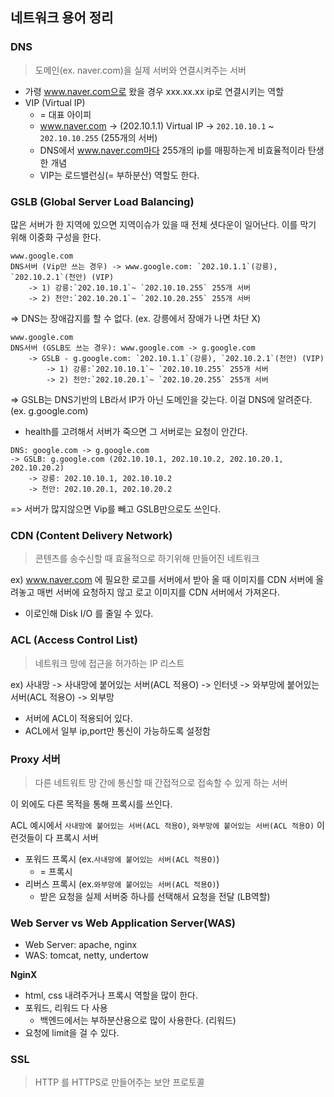 ## 네트워크 용어 정리

### DNS

> 도메인(ex. naver.com)을 실제 서버와 연결시켜주는 서버

- 가령 www.naver.com으로 왔을 경우 xxx.xx.xx ip로 연결시키는 역할
- VIP (Virtual IP)
    - = 대표 아이피
    - www.naver.com -> (202.10.1.1) Virtual IP -> `202.10.10.1` ~ `202.10.10.255` (255개의 서버)
    - DNS에서 www.naver.com마다 255개의 ip를 매핑하는게 비효율적이라 탄생한 개념
    - VIP는 로드밸런싱(= 부하분산) 역할도 한다.

### GSLB (Global Server Load Balancing)

많은 서버가 한 지역에 있으면 지역이슈가 있을 때 전체 셧다운이 일어난다. 이를 막기 위해 이중화 구성을 한다.

```text
www.google.com
DNS서버 (Vip만 쓰는 경우) -> www.google.com: `202.10.1.1`(강릉), `202.10.2.1`(천안) (VIP) 
    -> 1) 강릉:`202.10.10.1`~ `202.10.10.255` 255개 서버
    -> 2) 천안:`202.10.20.1`~ `202.10.20.255` 255개 서버
```

=> DNS는 장애감지를 할 수 없다. (ex. 강릉에서 장애가 나면 차단 X)

```text    
www.google.com 
DNS서버 (GSLB도 쓰는 경우): www.google.com -> g.google.com
    -> GSLB - g.google.com: `202.10.1.1`(강릉), `202.10.2.1`(천안) (VIP) 
        -> 1) 강릉:`202.10.10.1`~ `202.10.10.255` 255개 서버
        -> 2) 천안:`202.10.20.1`~ `202.10.20.255` 255개 서버
```

=> GSLB는 DNS기반의 LB라서 IP가 아닌 도메인을 갖는다. 이걸 DNS에 알려준다. (ex. g.google.com)

- health를 고려해서 서버가 죽으면 그 서버로는 요청이 안간다.

```text
DNS: google.com -> g.google.com
-> GSLB: g.google.com (202.10.10.1, 202.10.10.2, 202.10.20.1, 202.10.20.2)
    -> 강릉: 202.10.10.1, 202.10.10.2
    -> 천안: 202.10.20.1, 202.10.20.2
```

=> 서버가 많지않으면 Vip를 빼고 GSLB만으로도 쓰인다.

### CDN (Content Delivery Network)

> 콘텐츠를 송수신할 때 효율적으로 하기위해 만들어진 네트워크

ex) www.naver.com 에 필요한 로고를 서버에서 받아 올 때 이미지를 CDN 서버에 올려놓고 매번 서버에 요청하지 않고 로고 이미지를 CDN 서버에서 가져온다.

- 이로인해 Disk I/O 를 줄일 수 있다.

### ACL (Access Control List)

> 네트워크 망에 접근을 허가하는 IP 리스트

ex) 사내망 -> 사내망에 붙어있는 서버(ACL 적용O) -> 인터넷 -> 와부망에 붙어있는 서버(ACL 적용O) -> 외부망

- 서버에 ACL이 적용되어 있다.
- ACL에서 일부 ip,port만 통신이 가능하도록 설정함

### Proxy 서버

> 다른 네트워트 망 간에 통신할 때 간접적으로 접속할 수 있게 하는 서버

이 외에도 다른 목적을 통해 프록시를 쓰인다.

ACL 예시에서 `사내망에 붙어있는 서버(ACL 적용O)`, `와부망에 붙어있는 서버(ACL 적용O)` 이런것들이 다 프록시 서버

- 포워드 프록시 (ex.`사내망에 붙어있는 서버(ACL 적용O)`)
    - = 프록시
- 리버스 프록시 (ex.`와부망에 붙어있는 서버(ACL 적용O)`)
    - 받은 요청을 실제 서버중 하나를 선택해서 요청을 전달 (LB역할)

### Web Server vs Web Application Server(WAS)

- Web Server: apache, nginx
- WAS: tomcat, netty, undertow

**NginX**

- html, css 내려주거나 프록시 역할을 많이 한다.
- 포워드, 리워드 다 사용
    - 백엔드에서는 부하분산용으로 많이 사용한다. (리워드)
- 요청에 limit을 걸 수 있다.

### SSL

> HTTP 를 HTTPS로 만들어주는 보안 프로토콜